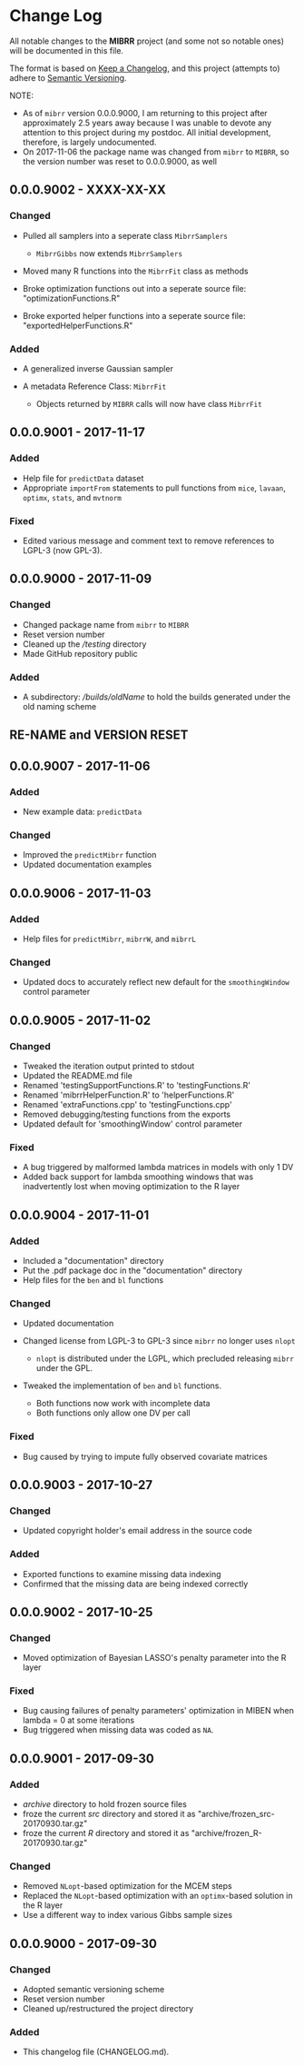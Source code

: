 # Change Log
All notable changes to the **MIBRR** project (and some not so notable ones) will 
be documented in this file.

The format is based on [Keep a Changelog][kacl], and this project (attempts to) 
adhere to [Semantic Versioning][sv].

NOTE: 

- As of `mibrr` version 0.0.0.9000, I am returning to this project after
  approximately 2.5 years away because I was unable to devote any attention to
  this project during my postdoc. All initial development, therefore, is largely
  undocumented.
- On 2017-11-06 the package name was changed from `mibrr` to `MIBRR`, so the 
  version number was reset to 0.0.0.9000, as well

## 0.0.0.9002 - XXXX-XX-XX

### Changed
- Pulled all samplers into a seperate class `MibrrSamplers`

    - `MibrrGibbs` now extends `MibrrSamplers`

- Moved many R functions into the `MibrrFit` class as methods
- Broke optimization functions out into a seperate source file: 
  "optimizationFunctions.R"
- Broke exported helper functions into a seperate source file: 
  "exportedHelperFunctions.R"
  
### Added
- A generalized inverse Gaussian sampler
- A metadata Reference Class: `MibrrFit`

    - Objects returned by `MIBRR` calls will now have class `MibrrFit`
	
## 0.0.0.9001 - 2017-11-17

### Added
- Help file for `predictData` dataset
- Appropriate `importFrom` statements to pull functions from `mice`, `lavaan`, 
  `optimx`, `stats`, and `mvtnorm`

### Fixed
- Edited various message and comment text to remove references to LGPL-3 (now 
  GPL-3).

## 0.0.0.9000 - 2017-11-09

### Changed
- Changed package name from `mibrr` to `MIBRR`
- Reset version number
- Cleaned up the */testing* directory
- Made GitHub repository public

### Added
- A subdirectory: */builds/oldName* to hold the builds generated under the old 
  naming scheme

## RE-NAME and VERSION RESET

## 0.0.0.9007 - 2017-11-06

### Added
- New example data: `predictData`

### Changed
- Improved the `predictMibrr` function
- Updated documentation examples

## 0.0.0.9006 - 2017-11-03

### Added
- Help files for `predictMibrr`, `mibrrW`, and `mibrrL`

### Changed
- Updated docs to accurately reflect new default for the `smoothingWindow` 
  control parameter
  
## 0.0.0.9005 - 2017-11-02

### Changed
- Tweaked the iteration output printed to stdout
- Updated the README.md file
- Renamed 'testingSupportFunctions.R' to 'testingFunctions.R'
- Renamed 'mibrrHelperFunction.R' to 'helperFunctions.R'
- Renamed 'extraFunctions.cpp' to 'testingFunctions.cpp'
- Removed debugging/testing functions from the exports
- Updated default for 'smoothingWindow' control parameter

### Fixed
- A bug triggered by malformed lambda matrices in models with only 1 DV
- Added back support for lambda smoothing windows that was inadvertently lost 
  when moving optimization to the R layer

## 0.0.0.9004 - 2017-11-01

### Added
- Included a "documentation" directory
- Put the .pdf package doc in the "documentation" directory
- Help files for the `ben` and `bl` functions

### Changed
- Updated documentation
- Changed license from LGPL-3 to GPL-3 since `mibrr` no longer uses `nlopt` 

    - `nlopt` is distributed under the LGPL, which precluded releasing `mibrr` 
	  under the GPL.
	   
- Tweaked the implementation of `ben` and `bl` functions.

    - Both functions now work with incomplete data
	- Both functions only allow one DV per call
	
### Fixed
- Bug caused by trying to impute fully observed covariate matrices

## 0.0.0.9003 - 2017-10-27

### Changed
- Updated copyright holder's email address in the source code

### Added
- Exported functions to examine missing data indexing
- Confirmed that the missing data are being indexed correctly

## 0.0.0.9002 - 2017-10-25

### Changed
- Moved optimization of Bayesian LASSO's penalty parameter into the R layer

### Fixed
- Bug causing failures of penalty parameters' optimization in MIBEN when 
  lambda = 0 at some iterations
- Bug triggered when missing data was coded as `NA`.

## 0.0.0.9001 - 2017-09-30

### Added
- *archive* directory to hold frozen source files
- froze the current *src* directory and stored it as "archive/frozen_src-20170930.tar.gz"
- froze the current *R* directory and stored it as "archive/frozen_R-20170930.tar.gz"

### Changed
- Removed `NLopt`-based optimization for the MCEM steps
- Replaced the `NLopt`-based optimization with an `optimx`-based solution in the R layer
- Use a different way to index various Gibbs sample sizes

## 0.0.0.9000 - 2017-09-30

### Changed
- Adopted semantic versioning scheme
- Reset version number
- Cleaned up/restructured the project directory

### Added
- This changelog file (CHANGELOG.md).

[kacl]: http://keepachangelog.com/
[sv]:   http://semver.org/
[hw]:   http://r-pkgs.had.co.nz/
